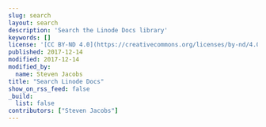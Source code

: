 ```yaml
---
slug: search
layout: search
description: 'Search the Linode Docs library'
keywords: []
license: '[CC BY-ND 4.0](https://creativecommons.org/licenses/by-nd/4.0)'
published: 2017-12-14
modified: 2017-12-14
modified_by:
  name: Steven Jacobs
title: "Search Linode Docs"
show_on_rss_feed: false
_build:
  list: false
contributors: ["Steven Jacobs"]
---
```


<!--

Support for deprecated GCSE results URL:

https://github.com/linode/docs/blob/9cfe68514b190fbd9d29130736cc54543f5e6e1c/themes/docsmith/layouts/404.html#L15

See GH #25

-->

